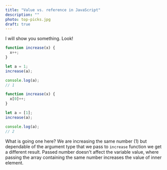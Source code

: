 ```yaml
---
title: "Value vs. reference in JavaScript"
description: ""
photo: top-picks.jpg
draft: true
---
```


I will show you something. Look!

```js
function increase(x) {
  x++;
}

let a = 1;
increase(a);

console.log(a);
// 1
```

```js
function increase(x) {
  x[0]++;
}

let a = [1];
increase(a);

console.log(a);
// 2
```

What is going one here? We are increasing the same number (1) but dependable of the argument type that we pass to `increase` function we get a different result. Passed number doesn't affect the variable value, where passing the array containing the same number increases the value of inner element. 
